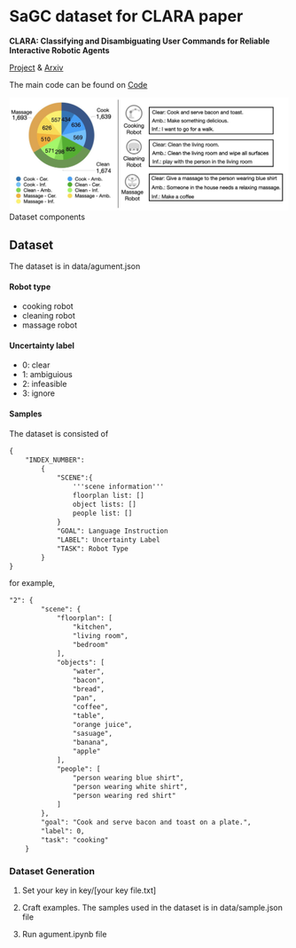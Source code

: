 # SaGC dataset for CLARA paper

**CLARA: Classifying and Disambiguating User Commands for Reliable Interactive Robotic Agents**

[Project](https://clararobot.github.io/)
&  [Arxiv](https://arxiv.org/abs/2306.10376)

The main code can be found on [Code](https://github.com/jeongeun980906/CLARA-SaGC-Code)

![Dataset](data2.jpeg)
Dataset components

## Dataset
The dataset is in data/agument.json 

#### Robot type
- cooking robot
- cleaning robot
- massage robot

#### Uncertainty label
- 0: clear
- 1: ambiguious
- 2: infeasible
- 3: ignore

#### Samples
The dataset is consisted of 
```
{
    "INDEX_NUMBER":
        {
            "SCENE":{
                '''scene information'''
                floorplan list: []
                object lists: []
                people list: []
            }
            "GOAL": Language Instruction
            "LABEL": Uncertainty Label
            "TASK": Robot Type
        }
}

```
for example, 
```
"2": {
        "scene": {
            "floorplan": [
                "kitchen",
                "living room",
                "bedroom"
            ],
            "objects": [
                "water",
                "bacon",
                "bread",
                "pan",
                "coffee",
                "table",
                "orange juice",
                "sasuage",
                "banana",
                "apple"
            ],
            "people": [
                "person wearing blue shirt",
                "person wearing white shirt",
                "person wearing red shirt"
            ]
        },
        "goal": "Cook and serve bacon and toast on a plate.",
        "label": 0,
        "task": "cooking"
    }
```

### Dataset Generation
1. Set your key in key/[your key file.txt]

2. Craft examples. The samples used in the dataset is in data/sample.json file

3. Run agument.ipynb file
